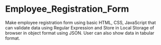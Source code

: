# Employee_Registration_Form
Make employee registration form using basic HTML, CSS, JavaScript that can validate data using Regular Expression and Store in Local Storage of browser in object format using JSON. User can also show data in tabular format.
